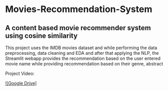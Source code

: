 # Movies-Recommendation-System
## A content based movie recommender system using cosine similarity
 This project uses the IMDB movies dataset and while performing the
data preprocessing, data cleaning and EDA and after that applying the NLP, the Streamlit webapp provides
the recommendation based on the user entered movie name while providing recommendation based on
their genre, abstract 

Project Video:

[![Google Drive]]([https://www.linkedin.com/in/faisal-mehmood-awan-4771a8233](https://drive.google.com/file/d/1H1kQLt3aKfGgobgNtg5spjcwJGwAGrhy/view?usp=sharing)https://drive.google.com/file/d/1H1kQLt3aKfGgobgNtg5spjcwJGwAGrhy/view?usp=sharing)
